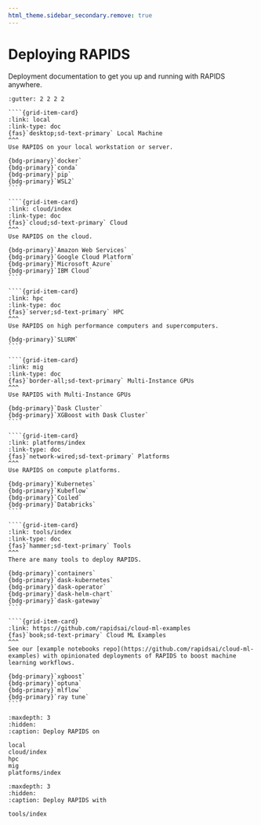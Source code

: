 ```yaml
---
html_theme.sidebar_secondary.remove: true
---
```


# Deploying RAPIDS

Deployment documentation to get you up and running with RAPIDS anywhere.

`````{grid} 1 2 2 3
:gutter: 2 2 2 2

````{grid-item-card}
:link: local
:link-type: doc
{fas}`desktop;sd-text-primary` Local Machine
^^^
Use RAPIDS on your local workstation or server.

{bdg-primary}`docker`
{bdg-primary}`conda`
{bdg-primary}`pip`
{bdg-primary}`WSL2`
````

````{grid-item-card}
:link: cloud/index
:link-type: doc
{fas}`cloud;sd-text-primary` Cloud
^^^
Use RAPIDS on the cloud.

{bdg-primary}`Amazon Web Services`
{bdg-primary}`Google Cloud Platform`
{bdg-primary}`Microsoft Azure`
{bdg-primary}`IBM Cloud`
````

````{grid-item-card}
:link: hpc
:link-type: doc
{fas}`server;sd-text-primary` HPC
^^^
Use RAPIDS on high performance computers and supercomputers.

{bdg-primary}`SLURM`
````

````{grid-item-card}
:link: mig
:link-type: doc
{fas}`border-all;sd-text-primary` Multi-Instance GPUs
^^^
Use RAPIDS with Multi-Instance GPUs

{bdg-primary}`Dask Cluster`
{bdg-primary}`XGBoost with Dask Cluster`
````

````{grid-item-card}
:link: platforms/index
:link-type: doc
{fas}`network-wired;sd-text-primary` Platforms
^^^
Use RAPIDS on compute platforms.

{bdg-primary}`Kubernetes`
{bdg-primary}`Kubeflow`
{bdg-primary}`Coiled`
{bdg-primary}`Databricks`
````

````{grid-item-card}
:link: tools/index
:link-type: doc
{fas}`hammer;sd-text-primary` Tools
^^^
There are many tools to deploy RAPIDS.

{bdg-primary}`containers`
{bdg-primary}`dask-kubernetes`
{bdg-primary}`dask-operator`
{bdg-primary}`dask-helm-chart`
{bdg-primary}`dask-gateway`
````

````{grid-item-card}
:link: https://github.com/rapidsai/cloud-ml-examples
{fas}`book;sd-text-primary` Cloud ML Examples
^^^
See our [example notebooks repo](https://github.com/rapidsai/cloud-ml-examples) with opinionated deployments of RAPIDS to boost machine learning workflows.

{bdg-primary}`xgboost`
{bdg-primary}`optuna`
{bdg-primary}`mlflow`
{bdg-primary}`ray tune`
````
`````

```{toctree}
:maxdepth: 3
:hidden:
:caption: Deploy RAPIDS on

local
cloud/index
hpc
mig
platforms/index
```

```{toctree}
:maxdepth: 3
:hidden:
:caption: Deploy RAPIDS with

tools/index
```
